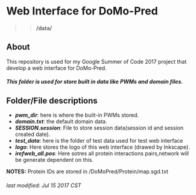 # Web Interface for DoMo-Pred 
>> #### /data/
## About

This repository is used for my Google Summer of Code 2017 project that develop a web interface for DoMo-Pred.


##### This folder is used for store built in data like PWMs and domain files.

## Folder/File descriptions
- **_pwm_dir_**: here is where the built-in PWMs stored.
- **_domain.txt_**: the default domain data.
- **_SESSION.session_**: File to store session data(session id and session created date). 
- **_test_data_**: here is the folder of test data used for test web interface
- **_logo_**: Here stores the logo of this web interface (drawed by Inkscape).
- **_irefweb_all.pos_**: Here sotres all protein interactions pairs,network will be generate dependent on this.

**NOTES:** Protein IDs are stored in /DoMoPred/Protein/map.sgd.txt

###### last modified: Jul 15 2017 CST